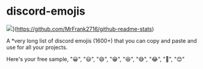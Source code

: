# discord-emojis
![](https://github-readme-stats.vercel.app/api?username=MrFrank2716)](https://github.com/MrFrank2716/github-readme-stats)

A *very long list of discord emojis (1600+) that you can copy and paste and use for all your projects. 

Here's your free sample,
  "😀",
  "😃",
  "😄",
  "😁",
  "😆",
  "😅",
  "😂",
  "🤣",
  "😊"
